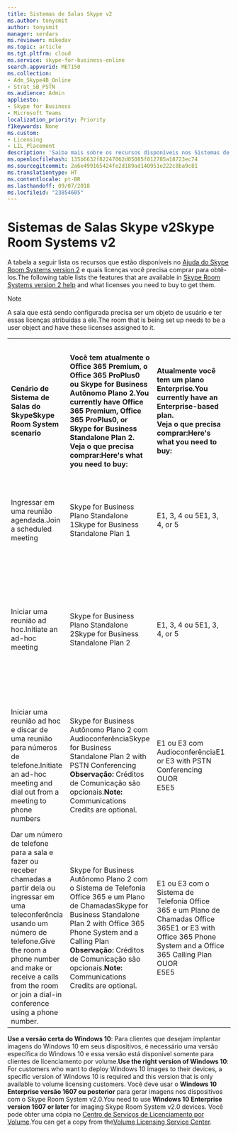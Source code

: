 ```yaml
---
title: Sistemas de Salas Skype v2
ms.author: tonysmit
author: tonysmit
manager: serdars
ms.reviewer: mikedav
ms.topic: article
ms.tgt.pltfrm: cloud
ms.service: skype-for-business-online
search.appverid: MET150
ms.collection:
- Adm_Skype4B_Online
- Strat_SB_PSTN
ms.audience: Admin
appliesto:
- Skype for Business
- Microsoft Teams
localization_priority: Priority
f1keywords: None
ms.custom:
- Licensing
- LIL_Placement
description: 'Saiba mais sobre os recursos disponíveis nos Sistemas de Salas Skype v2. '
ms.openlocfilehash: 135b6632f82247062d05085f012785a18723ec74
ms.sourcegitcommit: 2a6e499165424fe2d189ad140951e222c8ba9c81
ms.translationtype: HT
ms.contentlocale: pt-BR
ms.lasthandoff: 09/07/2018
ms.locfileid: "23854605"
---
```

# <a name="skype-room-systems-v2"></a><span data-ttu-id="2cf49-103">Sistemas de Salas Skype v2</span><span class="sxs-lookup"><span data-stu-id="2cf49-103">Skype Room Systems v2</span></span>
<span data-ttu-id="2cf49-104"><a name="bkmk_srs"> </a></span><span class="sxs-lookup"><span data-stu-id="2cf49-104"></span></span>

<span data-ttu-id="2cf49-105">A tabela a seguir lista os recursos que estão disponíveis no [Ajuda do Skype Room Systems version 2](https://support.office.com/article/e667f40e-5aab-40c1-bd68-611fe0002ba2) e quais licenças você precisa comprar para obtê-los.</span><span class="sxs-lookup"><span data-stu-id="2cf49-105">The following table lists the features that are available in [Skype Room Systems version 2 help](https://support.office.com/article/e667f40e-5aab-40c1-bd68-611fe0002ba2) and what licenses you need to buy to get them.</span></span>
  
> [!NOTE]
> <span data-ttu-id="2cf49-106">A sala que está sendo configurada precisa ser um objeto de usuário e ter essas licenças atribuídas a ele.</span><span class="sxs-lookup"><span data-stu-id="2cf49-106">The room that is being set up needs to be a user object and have these licenses assigned to it.</span></span> 
  
|||||
|:-----|:-----|:-----|:-----|
|<span data-ttu-id="2cf49-107">**Cenário de Sistema de Salas do Skype**</span><span class="sxs-lookup"><span data-stu-id="2cf49-107">**Skype Room System scenario**</span></span> <br/> |<span data-ttu-id="2cf49-108">**Você tem atualmente o Office 365 Premium, o Office 365 ProPlus0 ou Skype for Business Autônomo Plano 2.**</span><span class="sxs-lookup"><span data-stu-id="2cf49-108">**You currently have Office 365 Premium, Office 365 ProPlus0, or Skype for Business Standalone Plan 2.**</span></span> <br/> <span data-ttu-id="2cf49-109">**Veja o que precisa comprar:**</span><span class="sxs-lookup"><span data-stu-id="2cf49-109">**Here's what you need to buy:**</span></span> <br/> |<span data-ttu-id="2cf49-110">**Atualmente você tem um plano Enterprise.**</span><span class="sxs-lookup"><span data-stu-id="2cf49-110">**You currently have an Enterprise-based plan.**</span></span> <br/> <span data-ttu-id="2cf49-111">**Veja o que precisa comprar:**</span><span class="sxs-lookup"><span data-stu-id="2cf49-111">**Here's what you need to buy:**</span></span> <br/> |<span data-ttu-id="2cf49-112">**Você tem o Skype for Business Server 2015 (no local ou híbrido).**</span><span class="sxs-lookup"><span data-stu-id="2cf49-112">**You have Skype for Business Server 2015 (on-premises or hybrid).**</span></span> <br/> <span data-ttu-id="2cf49-113">**Veja o que precisa comprar:**</span><span class="sxs-lookup"><span data-stu-id="2cf49-113">**Here's what you need to buy:**</span></span> <br/> |
|<span data-ttu-id="2cf49-114">Ingressar em uma reunião agendada.</span><span class="sxs-lookup"><span data-stu-id="2cf49-114">Join a scheduled meeting</span></span>  <br/> |<span data-ttu-id="2cf49-115">Skype for Business Plano Standalone 1</span><span class="sxs-lookup"><span data-stu-id="2cf49-115">Skype for Business Standalone Plan 1</span></span>  <br/> |<span data-ttu-id="2cf49-116">E1, 3, 4 ou 5</span><span class="sxs-lookup"><span data-stu-id="2cf49-116">E1, 3, 4, or 5</span></span>  <br/> |<span data-ttu-id="2cf49-117">Skype for Business Server Standard CAL</span><span class="sxs-lookup"><span data-stu-id="2cf49-117">Skype for Business Server Standard CAL</span></span>  <br/> |
|<span data-ttu-id="2cf49-118">Iniciar uma reunião ad hoc.</span><span class="sxs-lookup"><span data-stu-id="2cf49-118">Initiate an ad-hoc meeting</span></span>  <br/> |<span data-ttu-id="2cf49-119">Skype for Business Plano Standalone 2</span><span class="sxs-lookup"><span data-stu-id="2cf49-119">Skype for Business Standalone Plan 2</span></span>  <br/> |<span data-ttu-id="2cf49-120">E1, 3, 4 ou 5</span><span class="sxs-lookup"><span data-stu-id="2cf49-120">E1, 3, 4, or 5</span></span>  <br/> |<span data-ttu-id="2cf49-121">Skype for Business Server Standard CAL</span><span class="sxs-lookup"><span data-stu-id="2cf49-121">Skype for Business Server Standard CAL</span></span>  <br/> <span data-ttu-id="2cf49-122">Skype for Business Server Enterprise CAL</span><span class="sxs-lookup"><span data-stu-id="2cf49-122">Skype for Business Server Enterprise CAL</span></span>  <br/> |
|<span data-ttu-id="2cf49-123">Iniciar uma reunião ad hoc e discar de uma reunião para números de telefone.</span><span class="sxs-lookup"><span data-stu-id="2cf49-123">Initiate an ad-hoc meeting and dial out from a meeting to phone numbers</span></span>  <br/> |<span data-ttu-id="2cf49-124">Skype for Business Autônomo Plano 2 com Audioconferência</span><span class="sxs-lookup"><span data-stu-id="2cf49-124">Skype for Business Standalone Plan 2 with PSTN Conferencing</span></span>  <br/> <span data-ttu-id="2cf49-125">**Observação:** Créditos de Comunicação são opcionais.</span><span class="sxs-lookup"><span data-stu-id="2cf49-125">**Note:** Communications Credits are optional.</span></span>           |<span data-ttu-id="2cf49-126">E1 ou E3 com Audioconferência</span><span class="sxs-lookup"><span data-stu-id="2cf49-126">E1 or E3 with PSTN Conferencing</span></span>  <br/> <span data-ttu-id="2cf49-127">OU</span><span class="sxs-lookup"><span data-stu-id="2cf49-127">OR</span></span>  <br/> <span data-ttu-id="2cf49-128">E5</span><span class="sxs-lookup"><span data-stu-id="2cf49-128">E5</span></span>  <br/> |<span data-ttu-id="2cf49-129">Skype for Business Standard CAL</span><span class="sxs-lookup"><span data-stu-id="2cf49-129">Skype for Business Standard CAL</span></span>  <br/> <span data-ttu-id="2cf49-130">Skype for Business Server Enterprise CAL</span><span class="sxs-lookup"><span data-stu-id="2cf49-130">Skype for Business Server Enterprise CAL</span></span>  <br/> |
|<span data-ttu-id="2cf49-131">Dar um número de telefone para a sala e fazer ou receber chamadas a partir dela ou ingressar em uma teleconferência usando um número de telefone.</span><span class="sxs-lookup"><span data-stu-id="2cf49-131">Give the room a phone number and make or receive a calls from the room or join a dial-in conference using a phone number.</span></span>  <br/> |<span data-ttu-id="2cf49-132">Skype for Business Autônomo Plano 2 com o Sistema de Telefonia Office 365 e um Plano de Chamadas</span><span class="sxs-lookup"><span data-stu-id="2cf49-132">Skype for Business Standalone Plan 2 with Office 365 Phone System and a Calling Plan</span></span>  <br/> <span data-ttu-id="2cf49-133">**Observação:** Créditos de Comunicação são opcionais.</span><span class="sxs-lookup"><span data-stu-id="2cf49-133">**Note:** Communications Credits are optional.</span></span>           |<span data-ttu-id="2cf49-134">E1 ou E3 com o Sistema de Telefonia Office 365 e um Plano de Chamadas Office 365</span><span class="sxs-lookup"><span data-stu-id="2cf49-134">E1 or E3 with Office 365 Phone System and a Office 365 Calling Plan</span></span>  <br/> <span data-ttu-id="2cf49-135">OU</span><span class="sxs-lookup"><span data-stu-id="2cf49-135">OR</span></span>  <br/> <span data-ttu-id="2cf49-136">E5</span><span class="sxs-lookup"><span data-stu-id="2cf49-136">E5</span></span>  <br/> |<span data-ttu-id="2cf49-137">Skype for Business Server Standard CAL</span><span class="sxs-lookup"><span data-stu-id="2cf49-137">Skype for Business Server Standard CAL</span></span>  <br/> <span data-ttu-id="2cf49-138">Skype for Business Server Plus CAL</span><span class="sxs-lookup"><span data-stu-id="2cf49-138">Skype for Business Server Plus CAL</span></span>  <br/> |
   
 <span data-ttu-id="2cf49-139">**Use a versão certa do Windows 10**: Para clientes que desejam implantar imagens do Windows 10 em seus dispositivos, é necessário uma versão específica do Windows 10 e essa versão está disponível somente para clientes de licenciamento por volume.</span><span class="sxs-lookup"><span data-stu-id="2cf49-139">**Use the right version of Windows 10**: For customers who want to deploy Windows 10 images to their devices, a specific version of Windows 10 is required and this version that is only available to volume licensing customers.</span></span> <span data-ttu-id="2cf49-140">Você deve usar o **Windows 10 Enterprise versão 1607 ou posterior** para gerar imagens nos dispositivos com o Skype Room System v2.0.</span><span class="sxs-lookup"><span data-stu-id="2cf49-140">You need to use **Windows 10 Enterprise version 1607 or later** for imaging Skype Room System v2.0 devices.</span></span> <span data-ttu-id="2cf49-141">Você pode obter uma cópia no [Centro de Serviços de Licenciamento por Volume](https://www.microsoft.com/Licensing/servicecenter/).</span><span class="sxs-lookup"><span data-stu-id="2cf49-141">You can get a copy from the[Volume Licensing Service Center](https://www.microsoft.com/Licensing/servicecenter/).</span></span>
  

    
